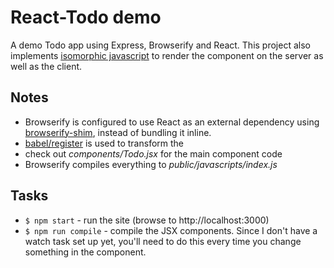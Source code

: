 # React-Todo demo
A demo Todo app using Express, Browserify and React. This project also implements [isomorphic javascript][3] to render the component on the server as well as the client.

## Notes 
- Browserify is configured to use React as an external dependency using [browserify-shim][1], instead of bundling it inline.
- [babel/register][2] is used to transform the
- check out _components/Todo.jsx_ for the main component code
- Browserify compiles everything to _public/javascripts/index.js_

## Tasks
- `$ npm start` - run the site (browse to http://localhost:3000)
- `$ npm run compile` - compile the JSX components. Since I don't have a watch task set up yet, you'll need to do this every time you change something in the component.

[1]: https://www.npmjs.org/package/browserify-shim
[2]: https://babeljs.io/docs/setup/#babel_register
[3]: http://nerds.airbnb.com/isomorphic-javascript-future-web-apps/